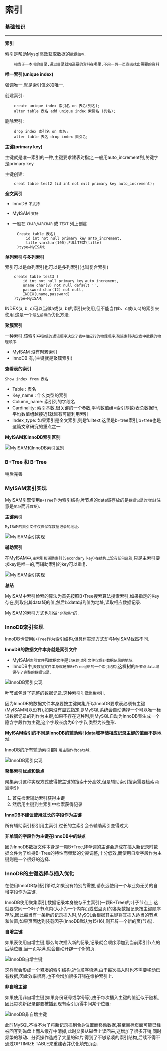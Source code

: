 # 索引


### 基础知识

---

**索引**

索引是帮助Mysql高效获取数据的`数据结构`.

		相当于一本书的目录,通过目录就知道要的资料在哪里,不用一页一页查阅找出需要的资料
		
**唯一索引(unique index)**

强调唯一,就是索引值必须唯一.

创建索引:

		create unique index 索引名 on 表名(列名);
		alter table 表名 add unique index 索引名 (列名);
		
删除索引:

		drop index 索引名 on 表名;
		alter table 表名 drop index 索引名;
		
**主键(primary key)**

主键就是唯一索引的一种,主键要求建表时指定,一般用auto_increment列,关键字是primary key

主键创建:

		creat table test2 (id int not null primary key auto_increment);
		
**全文索引**

* InnoDB `不支持`
* MyISAM `支持`
* 一般在 `CHAR`,`VARCHAR` 或 `TEXT` 列上创建

		Create table 表名( 
    		id int not null primary key anto_increment,
   		 	title varchar(100),FULLTEXT(title)
		)type=MyISAM;
		
**单列索引与多列索引**

索引可以是单列索引也可以是多列索引(也叫复合索引)

		create table test3 (
   		 	id int not null primary key auto_increment,
    		uname char(8) not null default '',
   			password char(12) not null,
    		INDEX(uname,password)
		)type=MyISAM;

INDEX(a, b, c)可以当做a或(a, b)的索引来使用,但不能当作b、c或(b,c)的索引来使用.这是一个`最左前缀的`优化方法.

**聚簇索引**

一种索引,该索引中`键值的逻辑顺序决定了表中相应行的物理顺序`.`聚簇索引确定表中数据的物理顺序`.

* MyISAM 没有聚簇索引
* InnoDB 有,(主键就是聚簇索引)

**查看表的索引**

`Show index from 表名`

* Table : 表名
* Key_name : 什么类型的索引
* Column_name: 索引列的字段名
* Cardinality: 索引基数,很关键的一个参数,平均数值组=索引基数/表总数据行,平均数值组越接近1就越有可能利用索引
* Index_type: 如果索引是全文索引,则是fulltext,这里是b+tree索引,b+tree也是这篇文章研究的重点之一

**MyISAM和InnoDB索引区别**

![MyISAM和InnoDB索引区别](./img/mysql-3.jpg "MyISAM和InnoDB索引区别")

### B+Tree 和 B-Tree

稍后完善

### MyISAM索引实现

MyISAM引擎使用`B+Tree`作为索引结构,叶节点的data域存放的是`数据记录的地址`(注意是`地址`而非`数据`).

**主键索引**

`MyISAM的索引文件仅仅保存数据记录的地址`.

![MyISAM索引实现](./img/MyISAM-index-1.png "MyISAM索引实现")

**辅助索引**

在MyISAM中,`主索引和辅助索引(Secondary key)在结构上没有任何区别`,只是主索引要求key是唯一的,而辅助索引的key可以重复.

![MyISAM索引实现](./img/MyISAM-index-2.png "MyISAM索引实现")

**总结**

MyISAM中索引检索的算法为首先按照B+Tree搜索算法搜索索引,如果指定的Key存在,则取出其data域的值,然后以data域的值为地址,读取相应数据记录.

MyISAM的索引方式也叫做`"非聚集"`的.

### InnoDB索引实现

InnoDB也使用`B+Tree`作为索引结构,但具体实现方式却与MyISAM截然不同.

**InnoDB的数据文件本身就是索引文件**

* MyISAM`索引文件`和`数据文件`是`分离的`,`索引文件仅保存数据记录的地址`.
* InnoDB中,`表数据文件本身就是按B+Tree组织的一个索引结构`,这棵树的`叶节点data域保存了完整的数据记录`.

![InnoDB索引实现](./img/InnoDB-index-1.png "InnoDB索引实现")

叶节点包含了完整的数据记录.这种索引叫做`聚集索引`.

因为InnoDB的数据文件本身要按主键聚集,所以InnoDB要求表必须有主键(MyISAM可以没有),如果没有显式指定,则MySQL系统会自动选择一个可以唯一标识数据记录的列作为主键,如果不存在这种列,则MySQL自动为InnoDB表生成一个隐含字段作为主键,这个字段长度为6个字节,类型为长整形.

**MyISAM索引的不同是InnoDB的辅助索引data域存储相应记录主键的值而不是地址**

InnoDB的所有辅助索引都`引用主键作为data域`.

![InnoDB索引实现](./img/InnoDB-index-2.png "InnoDB索引实现")

**聚集索引优点和缺点**

聚集索引这种实现方式使得按主键的搜索十分高效,但是辅助索引搜索需要检索两遍索引:

1. 首先检索辅助索引获得主键
2. 然后用主键到主索引中检索获得记录

**InnoDB不建议使用过长的字段作为主键**

所有辅助索引都引用主索引,过长的主索引会令辅助索引变得过大.

**非单调的字段作为主键在InnoDB中的缺点**

因为InnoDB数据文件本身是一颗B+Tree,非单调的主键会造成在插入新记录时数据文件为了维持B+Tree的特性而频繁的分裂调整,十分低效,而使用自增字段作为主键则是一个很好的选择.

### InnoDB的主键选择与插入优化

在使用InnoDB存储引擎时,如果没有特别的需要,请永远使用一个与业务无关的自增字段作为主键.

InnoDB使用聚集索引,数据记录本身被存于主索引(一颗B+Tree)的叶子节点上.这就要求同一个叶子节点内(大小为一个内存页或磁盘页)的各条数据记录按主键顺序存放,因此每当有一条新的记录插入时,MySQL会根据其主键将其插入适当的节点和位置,如果页面达到装载因子(InnoDB默认为15/16),则开辟一个新的页(节点).

**自增主键**

如果表使用自增主键,那么每次插入新的记录,记录就会顺序添加到当前索引节点的后续位置,当一页写满,就会自动开辟一个新的页.

![InnoDB自增主键](./img/mysql-1.png "InnoDB自增主键")

这样就会形成一个紧凑的索引结构,近似顺序填满.由于每次插入时也不需要移动已有数据,因此效率很高,也不会增加很多开销在维护索引上.


**非自增主键**

如果使用非自增主键(如果身份证号或学号等),由于每次插入主键的值近似于随机,因此每次新纪录都要被插到现有索引页得中间某个位置:

![InnoDB非自增主键](./img/mysql-2.png "InnoDB非自增主键")

此时MySQL不得不为了将新记录插到合适位置而移动数据,甚至目标页面可能已经被回写到磁盘上而从缓存中清掉,此时又要从磁盘上读回来,这增加了很多开销,同时频繁的移动、分页操作造成了大量的碎片,得到了不够紧凑的索引结构,后续不得不通过OPTIMIZE TABLE来重建表并优化填充页面.

